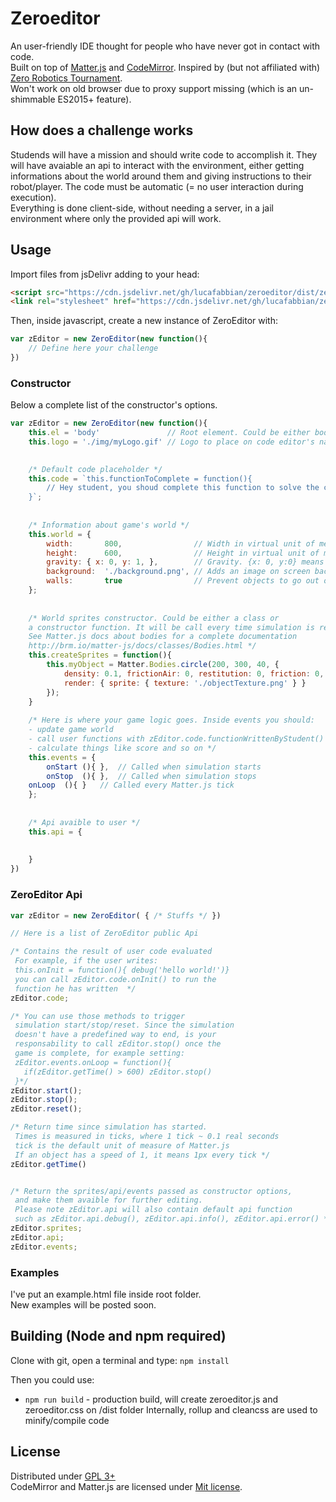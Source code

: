 # Zeroeditor
An user-friendly IDE thought for people who have never got in contact with code.  
Built on top of [Matter.js](http://brm.io/matter-js/) and [CodeMirror](https://codemirror.net/).
Inspired by (but not affiliated with) [Zero Robotics Tournament](http://zerorobotics.mit.edu/).  
Won't work on old browser due to proxy support missing (which is an un-shimmable ES2015+ feature).


## How does a challenge works
Studends will have a mission and should write code to accomplish it.
They will have avaiable an api to interact with the environment, either getting
informations about the world around them and giving instructions to their robot/player. 
The code must be automatic (= no user interaction during execution).  
Everything is done client-side, without needing a server, in a jail environment
where only the provided api will work.
  
  
## Usage
Import files from jsDelivr adding to your head:
```html
<script src="https://cdn.jsdelivr.net/gh/lucafabbian/zeroeditor/dist/zeroeditor.min.js"></script>
<link rel="stylesheet" href="https://cdn.jsdelivr.net/gh/lucafabbian/zeroeditor/dist/zeroeditor.min.css" type="text/css">
```
Then, inside javascript, create a new instance of ZeroEditor with:
```javascript
var zEditor = new ZeroEditor(new function(){
	// Define here your challenge
})
```


### Constructor
Below a complete list of the constructor's options.
```javascript
var zEditor = new ZeroEditor(new function(){
	this.el = 'body'               // Root element. Could be either body or another valid querySelector
	this.logo = './img/myLogo.gif' // Logo to place on code editor's navbar

	
	/* Default code placeholder */
	this.code = `this.functionToComplete = function(){
		// Hey student, you shoud complete this function to solve the challenge
	}`;
		
	
	/* Information about game's world */
	this.world = {
		width:       800,                // Width in virtual unit of measurement
		height:      600,                // Height in virtual unit of measurement
		gravity: { x: 0, y: 1, },        // Gravity. {x: 0, y:0} means space
		background:  './background.png', // Adds an image on screen background
		walls:       true                // Prevent objects to go out of screen
	};
	
	
	/* World sprites constructor. Could be either a class or
	a constructor function. It will be call every time simulation is reset.
	See Matter.js docs about bodies for a complete documentation
	http://brm.io/matter-js/docs/classes/Bodies.html */
	this.createSprites = function(){
		this.myObject = Matter.Bodies.circle(200, 300, 40, {
			density: 0.1, frictionAir: 0, restitution: 0, friction: 0,
			render: { sprite: { texture: './objectTexture.png' } }
		});
	}
	
	/* Here is where your game logic goes. Inside events you should:
	- update game world
	- call user functions with zEditor.code.functionWrittenByStudent()
	- calculate things like score and so on */
	this.events = {
		onStart (){ },  // Called when simulation starts
		onStop  (){ },  // Called when simulation stops
    onLoop  (){ }   // Called every Matter.js tick    
	};
	
	
	/* Api avaible to user */
	this.api = {
		
		
	}
})
```
### ZeroEditor Api
```javascript
var zEditor = new ZeroEditor( { /* Stuffs */ })

// Here is a list of ZeroEditor public Api

/* Contains the result of user code evaluated
 For example, if the user writes:
 this.onInit = function(){ debug('hello world!')}
 you can call zEditor.code.onInit() to run the 
 function he has written  */
zEditor.code;

/* You can use those methods to trigger
 simulation start/stop/reset. Since the simulation
 doesn't have a predefined way to end, is your
 responsability to call zEditor.stop() once the
 game is complete, for example setting:
 zEditor.events.onLoop = function(){ 
   if(zEditor.getTime() > 600) zEditor.stop()
 }*/
zEditor.start();
zEditor.stop();
zEditor.reset();

/* Return time since simulation has started.
 Times is measured in ticks, where 1 tick ~ 0.1 real seconds
 tick is the default unit of measure of Matter.js
 If an object has a speed of 1, it means 1px every tick */
zEditor.getTime()


/* Return the sprites/api/events passed as constructor options,
 and make them avaible for further editing.
 Please note zEditor.api will also contain default api function
 such as zEditor.api.debug(), zEditor.api.info(), zEditor.api.error() */
zEditor.sprites; 
zEditor.api; 
zEditor.events;
```

### Examples
I've put an example.html file inside root folder.  
New examples will be posted soon.  


## Building (Node and npm required)
Clone with git, open a terminal and type:
`npm install`


Then you could use:
- `npm run build` - production build, will create zeroeditor.js and zeroeditor.css on /dist folder
Internally, rollup and cleancss are used to minify/compile code
  
  
## License
Distributed under [GPL 3+](LICENSE.md)  
CodeMirror and Matter.js are licensed under [Mit license](http://opensource.org/licenses/MIT).
